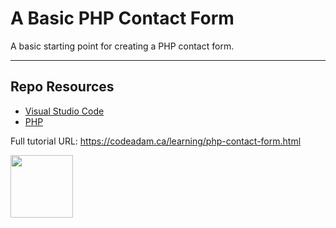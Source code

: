 # A Basic PHP Contact Form

A basic starting point for creating a PHP contact form. 

***

## Repo Resources

* [Visual Studio Code](https://code.visualstudio.com/)
* [PHP](https://php.net)

Full tutorial URL: https://codeadam.ca/learning/php-contact-form.html

<a href="https://codeadam.ca">
<img src="https://codeadam.ca/images/code-block.png" width="100">
</a>
